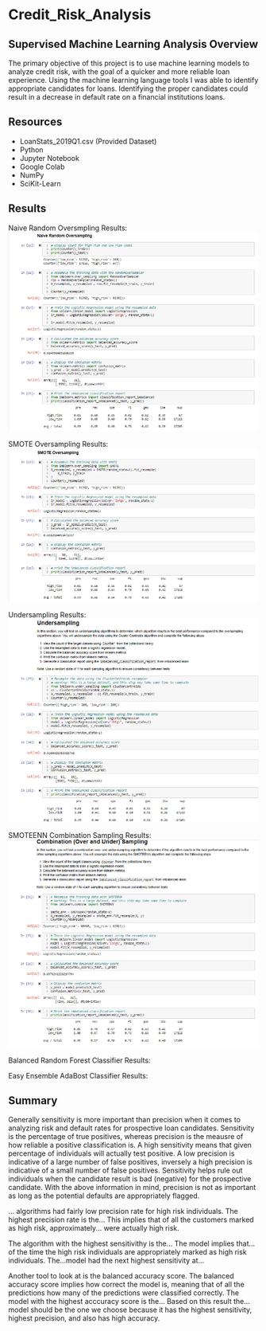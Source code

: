 # Credit_Risk_Analysis

## Supervised Machine Learning Analysis Overview
The primary objective of this project is to use machine learning models to analyze credit risk, with the goal of a quicker and more reliable loan experience.  Using the machine learning language tools I was able to identify appropriate candidates for loans.  Identifying the proper candidates could result in a decrease in default rate on a financial institutions loans.


## Resources
- LoanStats_2019Q1.csv (Provided Dataset)
- Python
- Jupyter Notebook
- Google Colab
- NumPy
- SciKit-Learn


## Results

Naive Random Oversmpling Results:
![This is an image](https://github.com/Jahill17/Credit_Risk_Analysis/blob/main/Screenshots/Credit_risk_resampling-RandomOversampling.png)

SMOTE Oversampling Results:
![This is an image](https://github.com/Jahill17/Credit_Risk_Analysis/blob/main/Screenshots/Credit_risk_resampling-SMOTEOversampling.png)

Undersampling Results:
![This is an image](https://github.com/Jahill17/Credit_Risk_Analysis/blob/main/Screenshots/Credit_risk_resampling-Undersampling.png)

SMOTEENN Combination Sampling Results:
![This is an image](https://github.com/Jahill17/Credit_Risk_Analysis/blob/main/Screenshots/Credit_risk_resampling-CombinationOverUnderSampling.png)

Balanced Random Forest Classifier Results:

Easy Ensemble AdaBost Classifier Results:


## Summary
Generally sensitivity is more important than precision when it comes to analyzing risk and default rates for prospective loan candidates.  Sensitivity is the percentage of true positives, whereas precision is the meausre of how reliable a positive classification is.  A high sensitivity means that given percentage of individuals will actually test positive.  A low precision is indicative of a large number of false positives, inversely a high precision is indicative of a small number of false positives. Sensitivity helps rule out individuals when the candidate result is bad (negative) for the prospective candidate.  With the above information in mind, precision is not as important as long as the potential defaults are appropriately flagged.

... algorithms had fairly low precision rate for high risk individuals.  The highest precision rate is the...  This implies that of all the customers marked as high risk, approximately... were actually high risk.

The algorithm with the highest sensitivithy is the... The model implies that... of the time the high risk individuals are appropriately marked as high risk individuals. The...model had the next highest sensitivity at...

Another tool to look at is the balanced accuracy score.  The balanced accuracy score implies how correct the model is, meaning that of all the predictions how many of the predictions were classified correctly.  The model with the highest acccuracy score is the... Based on this result the... model should be the one we choose because it has the highest sensitivity, highest precision, and also has high accuracy.
